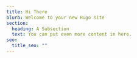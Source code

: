 ```yaml
---
title: Hi There
blurb: Welcome to your new Hugo site
section:
  heading: A Subsection
  text: You can put even more content in here.
seo:
  title_seo: ""
---
```

